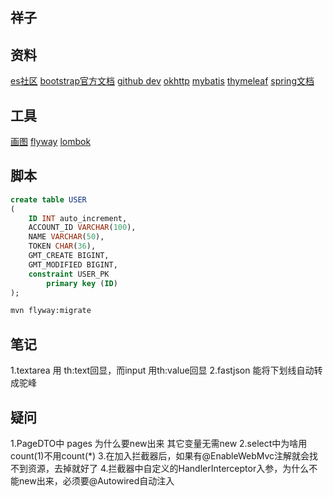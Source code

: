 ## 祥子

## 资料
[es社区](https://elasticsearch.cn/)
[bootstrap官方文档](https://v3.bootcss.com/)
[github dev](https://developer.github.com/apps/building-oauth-apps/creating-an-oauth-app/)
[okhttp](https://square.github.io/okhttp/)
[mybatis](https://mybatis.org/spring-boot-starter/mybatis-spring-boot-test-autoconfigure/index.html)
[thymeleaf](https://www.thymeleaf.org/doc/tutorials/3.0/usingthymeleaf.html)
[spring文档](https://docs.spring.io/spring/docs/5.0.1.RELEASE/spring-framework-reference/)

## 工具
[画图](https://www.visual-paradigm.com/cn/)
[flyway](https://flywaydb.org/getstarted/firststeps/maven)
[lombok](https://projectlombok.org/)

## 脚本
```sql
create table USER
(
	ID INT auto_increment,
	ACCOUNT_ID VARCHAR(100),
	NAME VARCHAR(50),
	TOKEN CHAR(36),
	GMT_CREATE BIGINT,
	GMT_MODIFIED BIGINT,
	constraint USER_PK
		primary key (ID)
);
```
```bash
mvn flyway:migrate
```

## 笔记
1.textarea 用 th:text回显，而input 用th:value回显
2.fastjson 能将下划线自动转成驼峰

## 疑问
1.PageDTO中 pages 为什么要new出来 其它变量无需new
2.select中为啥用count(1)不用count(*)
3.在加入拦截器后，如果有@EnableWebMvc注解就会找不到资源，去掉就好了
4.拦截器中自定义的HandlerInterceptor入参，为什么不能new出来，必须要@Autowired自动注入
